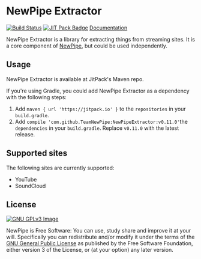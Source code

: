 # NewPipe Extractor

[![Build Status](https://travis-ci.org/TeamNewPipe/NewPipeExtractor.svg?branch=master)](https://travis-ci.org/TeamNewPipe/NewPipeExtractor) [![JIT Pack Badge](https://jitpack.io/v/TeamNewPipe/NewPipeExtractor.svg)](https://jitpack.io/#TeamNewPipe/NewPipeExtractor) [Documentation](https://teamnewpipe.github.io/NewPipeExtractor/javadoc/)

NewPipe Extractor is a library for extracting things from streaming sites. It is a core component of [NewPipe](https://github.com/TeamNewPipe/NewPipe), but could be used independently.

## Usage

NewPipe Extractor is available at JitPack's Maven repo.

If you're using Gradle, you could add NewPipe Extractor as a dependency with the following steps:

1. Add `maven { url 'https://jitpack.io' }` to the `repositories` in your `build.gradle`.
2. Add `compile 'com.github.TeamNewPipe:NewPipeExtractor:v0.11.0'`the `dependencies` in your `build.gradle`. Replace `v0.11.0` with the latest release.

## Supported sites

The following sites are currently supported:

- YouTube
- SoundCloud

## License

[![GNU GPLv3 Image](https://www.gnu.org/graphics/gplv3-127x51.png)](http://www.gnu.org/licenses/gpl-3.0.en.html)  

NewPipe is Free Software: You can use, study share and improve it at your
will. Specifically you can redistribute and/or modify it under the terms of the
[GNU General Public License](https://www.gnu.org/licenses/gpl.html) as
published by the Free Software Foundation, either version 3 of the License, or
(at your option) any later version.  
